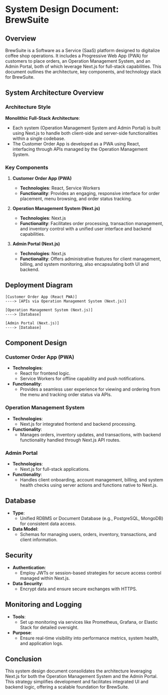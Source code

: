 # System Design Document: BrewSuite

## Overview
BrewSuite is a Software as a Service (SaaS) platform designed to digitalize coffee shop operations. It includes a Progressive Web App (PWA) for customers to place orders, an Operation Management System, and an Admin Portal, both of which leverage Next.js for full-stack capabilities. This document outlines the architecture, key components, and technology stack for BrewSuite.

## System Architecture Overview

### Architecture Style
**Monolithic Full-Stack Architecture**: 
- Each system (Operation Management System and Admin Portal) is built using Next.js to handle both client-side and server-side functionalities within a single codebase.
- The Customer Order App is developed as a PWA using React, interfacing through APIs managed by the Operation Management System.

### Key Components

1. **Customer Order App (PWA)**
   - **Technologies**: React, Service Workers
   - **Functionality**: Provides an engaging, responsive interface for order placement, menu browsing, and order status tracking.

2. **Operation Management System (Next.js)**
   - **Technologies**: Next.js
   - **Functionality**: Facilitates order processing, transaction management, and inventory control with a unified user interface and backend capabilities.

3. **Admin Portal (Next.js)**
   - **Technologies**: Next.js
   - **Functionality**: Offers administrative features for client management, billing, and system monitoring, also encapsulating both UI and backend.

## Deployment Diagram
```
[Customer Order App (React PWA)]
----> [APIs via Operation Management System (Next.js)]

[Operation Management System (Next.js)]
----> [Database]

[Admin Portal (Next.js)]
----> [Database]
```

## Component Design

### Customer Order App (PWA)
- **Technologies**: 
  - React for frontend logic.
  - Service Workers for offline capability and push notifications.
- **Functionality**: 
  - Provides a seamless user experience for viewing and ordering from the menu and tracking order status via APIs.

### Operation Management System
- **Technologies**: 
  - Next.js for integrated frontend and backend processing.
- **Functionality**:
  - Manages orders, inventory updates, and transactions, with backend functionality handled through Next.js API routes.

### Admin Portal
- **Technologies**: 
  - Next.js for full-stack applications.
- **Functionality**: 
  - Handles client onboarding, account management, billing, and system health checks using server actions and functions native to Next.js.

## Database
- **Type**: 
  - Unified RDBMS or Document Database (e.g., PostgreSQL, MongoDB) for consistent data access.
- **Data Model**: 
  - Schemas for managing users, orders, inventory, transactions, and client information.

## Security
- **Authentication**: 
  - Employ JWTs or session-based strategies for secure access control managed within Next.js.
- **Data Security**: 
  - Encrypt data and ensure secure exchanges with HTTPS.

## Monitoring and Logging
- **Tools**: 
  - Set up monitoring via services like Prometheus, Grafana, or Elastic Stack for detailed oversight.
- **Purpose**: 
  - Ensure real-time visibility into performance metrics, system health, and application logs.

## Conclusion
This system design document consolidates the architecture leveraging Next.js for both the Operation Management System and the Admin Portal. This strategy simplifies development and facilitates integrated UI and backend logic, offering a scalable foundation for BrewSuite.